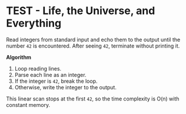 # TEST - Life, the Universe, and Everything

Read integers from standard input and echo them to the output until the number `42` is encountered. After seeing `42`, terminate without printing it.

**Algorithm**
1. Loop reading lines.
2. Parse each line as an integer.
3. If the integer is `42`, break the loop.
4. Otherwise, write the integer to the output.

This linear scan stops at the first `42`, so the time complexity is O(n) with constant memory.
